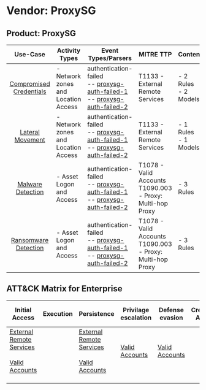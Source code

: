 Vendor: ProxySG
===============
Product: ProxySG
----------------
|                                 Use-Case                                  | Activity Types                      | Event Types/Parsers                                                                                                                                                                            | MITRE TTP                                                        | Content                   |
|:-------------------------------------------------------------------------:| ----------------------------------- | ---------------------------------------------------------------------------------------------------------------------------------------------------------------------------------------------- | ---------------------------------------------------------------- | ------------------------- |
| [Compromised Credentials](../UseCases/usecase_compromised_credentials.md) | - Network zones and Location Access |  authentication-failed<br> -- [proxysg-auth-failed-1](../Parsers/parserContent_proxysg-auth-failed-1.md)<br> -- [proxysg-auth-failed-2](../Parsers/parserContent_proxysg-auth-failed-2.md)<br> | T1133 - External Remote Services<br>                             |  - 2 Rules<br> - 2 Models |
|        [Lateral Movement](../UseCases/usecase_lateral_movement.md)        | - Network zones and Location Access |  authentication-failed<br> -- [proxysg-auth-failed-1](../Parsers/parserContent_proxysg-auth-failed-1.md)<br> -- [proxysg-auth-failed-2](../Parsers/parserContent_proxysg-auth-failed-2.md)<br> | T1133 - External Remote Services<br>                             |  - 1 Rules<br> - 1 Models |
|       [Malware Detection](../UseCases/usecase_malware_detection.md)       | - Asset Logon and Access            |  authentication-failed<br> -- [proxysg-auth-failed-1](../Parsers/parserContent_proxysg-auth-failed-1.md)<br> -- [proxysg-auth-failed-2](../Parsers/parserContent_proxysg-auth-failed-2.md)<br> | T1078 - Valid Accounts<br>T1090.003 - Proxy: Multi-hop Proxy<br> |  - 3 Rules<br>            |
|    [Ransomware Detection](../UseCases/usecase_ransomware_detection.md)    | - Asset Logon and Access            |  authentication-failed<br> -- [proxysg-auth-failed-1](../Parsers/parserContent_proxysg-auth-failed-1.md)<br> -- [proxysg-auth-failed-2](../Parsers/parserContent_proxysg-auth-failed-2.md)<br> | T1078 - Valid Accounts<br>T1090.003 - Proxy: Multi-hop Proxy<br> |  - 3 Rules<br>            |

ATT&CK Matrix for Enterprise
----------------------------
| Initial Access                                                                                                                                   | Execution | Persistence                                                                                                                                      | Privilage escalation                                                | Defense evasion                                                     | Credential Access | Discovery | Lateral Movement | Collection | Command and Control                                                                                                                       | Exfiltration | Impact |
| ------------------------------------------------------------------------------------------------------------------------------------------------ | --------- | ------------------------------------------------------------------------------------------------------------------------------------------------ | ------------------------------------------------------------------- | ------------------------------------------------------------------- | ----------------- | --------- | ---------------- | ---------- | ----------------------------------------------------------------------------------------------------------------------------------------- | ------------ | ------ |
| [External Remote Services](https://attack.mitre.org/techniques/T1133)<br><br>[Valid Accounts](https://attack.mitre.org/techniques/T1078)<br><br> |           | [External Remote Services](https://attack.mitre.org/techniques/T1133)<br><br>[Valid Accounts](https://attack.mitre.org/techniques/T1078)<br><br> | [Valid Accounts](https://attack.mitre.org/techniques/T1078)<br><br> | [Valid Accounts](https://attack.mitre.org/techniques/T1078)<br><br> |                   |           |                  |            | [Proxy: Multi-hop Proxy](https://attack.mitre.org/techniques/T1090/003)<br><br>[Proxy](https://attack.mitre.org/techniques/T1090)<br><br> |              |        |